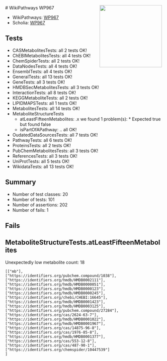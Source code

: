 <img style="float: right; width: 200px" src="https://upload.wikimedia.org/wikipedia/commons/thumb/8/83/Wplogo_with_text_500.png/640px-Wplogo_with_text_500.png" />
# WikiPathways WP967

* WikiPathways: [WP967](https://new.wikipathways.org/pathways/WP967)
* Scholia: [WP967](https://scholia.toolforge.org/wikipathways/WP967)
## Tests
* CASMetabolitesTests: all 2 tests OK!
* ChEBIMetabolitesTests: all 4 tests OK!
* ChemSpiderTests: all 2 tests OK!
* DataNodesTests: all 4 tests OK!
* EnsemblTests: all 4 tests OK!
* GeneralTests: all 13 tests OK!
* GeneTests: all 3 tests OK!
* HMDBSecMetabolitesTests: all 3 tests OK!
* InteractionTests: all 8 tests OK!
* KEGGMetaboliteTests: all 2 tests OK!
* LIPIDMAPSTests: all 1 tests OK!
* MetabolitesTests: all 14 tests OK!
* MetaboliteStructureTests
    * atLeastFifteenMetabolites: .x we found 1 problem(s):
            * Expected true but found false
    * isPartOfAPathway: .. all OK!
* OudatedDataSourcesTests: all 7 tests OK!
* PathwayTests: all 6 tests OK!
* ProteinsTests: all 2 tests OK!
* PubChemMetabolitesTests: all 3 tests OK!
* ReferencesTests: all 3 tests OK!
* UniProtTests: all 5 tests OK!
* WikidataTests: all 13 tests OK!


## Summary

* Number of test classes: 20
* Number of tests: 101
* Number of assertions: 202
* Number of fails: 1

## Fails

<a name="3b0f945e" />

## MetaboliteStructureTests.atLeastFifteenMetabolites

Unexpectedly low metabolite count: 18

```
[["mb"],
["https://identifiers.org/pubchem.compound/1038"],
["https://identifiers.org/hmdb/HMDB0002111"],
["https://identifiers.org/hmdb/HMDB0000051"],
["https://identifiers.org/hmdb/HMDB0000123"],
["https://identifiers.org/hmdb/HMDB0000245"],
["https://identifiers.org/chebi/CHEBI:16645"],
["https://identifiers.org/hmdb/HMDB0001423"],
["https://identifiers.org/hmdb/HMDB0003125"],
["https://identifiers.org/pubchem.compound/27284"],
["https://identifiers.org/cas/2624-63-7"],
["https://identifiers.org/hmdb/HMDB0001022"],
["https://identifiers.org/hmdb/HMDB0001967"],
["https://identifiers.org/cas/14875-96-8"],
["https://identifiers.org/cas/1976-85-8"],
["https://identifiers.org/hmdb/HMDB0001377"],
["https://identifiers.org/cas/553-12-8"],
["https://identifiers.org/cas/487-90-1"],
["https://identifiers.org/chemspider/10447539"]
]
```

